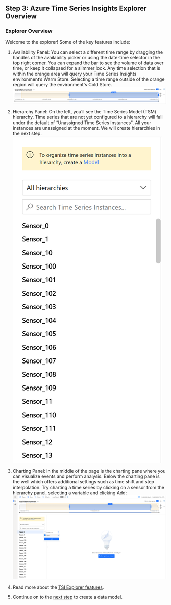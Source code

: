 ## Step 3: Azure Time Series Insights Explorer Overview

### Explorer Overview
Welcome to the explorer! Some of the key features include:

1. Availability Panel: You can select a different time range by dragging the handles of the availability picker or using the date-time selector in the top right corner. You can expand the bar to see the volume of data over time, or keep it collapsed for a slimmer look. Any time selection that is within the orange area will query your Time Series Insights environment’s Warm Store. Selecting a time range outside of the orange region will query the environment's Cold Store. 
\
![01_Environment_Overview](../assets/step3_01_Environment_Overview.PNG)

2. Hierarchy Panel: On the left, you’ll see the Time Series Model (TSM) hierarchy. Time series that are not yet configured to a hierarchy will fall under the default of “Unassigned Time Series Instances". All your instances are unassigned at the moment. We will create hierarchies in the next step.
\
![02_Environment_Overview](../assets/step3_02_Environment_Overview.PNG)

1. Charting Panel: In the middle of the page is the charting pane where you can visualize events and perform analysis. Below the charting pane is the well which offers additional settings such as time shift and step interpolation. Try charting a time series by clicking on a sensor from the hierarchy panel, selecting a variable and clicking Add:
\
![03_Environment_Overview](../assets/step3_03_Environment_Overview.png)

4. Read more about the [TSI Explorer features](https://docs.microsoft.com/azure/time-series-insights/concepts-ux-panels).
 
5. Continue on to the [next step](../step-04-tsm-creation/README.md) to create a data model.
